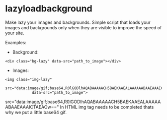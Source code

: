 # lazyloadbackground
Make lazy your images and backgrounds.
Simple script that loads your images and backgrounds only when they are visible to improve the speed of your site.

Examples:
- Background:
```
<div class="bg-lazy" data-src="path_to_image"></div>
```

- Images:
```
<img class="img-lazy"
			src="data:image/gif;base64,R0lGODlhAQABAAAAACH5BAEKAAEALAAAAAABAAEAAAICTAEAOw==" 
			data-src="path_to_image">
```
src="data:image/gif;base64,R0lGODlhAQABAAAAACH5BAEKAAEALAAAAAABAAEAAAICTAEAOw==" 
In HTML img tag needs to be completed thats why we put a little base64 gif.
